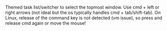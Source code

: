 Themed task list/switcher to select the topmost window. Use cmd + left or right arrows (not ideal but the os typically handles cmd + tab/shift-tab).
On Linux, release of the command key is not detected (vm issue), so press and release cmd again or move the mouse!